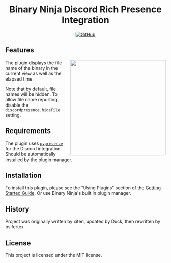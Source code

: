 <h1 align="center">Binary Ninja Discord Rich Presence Integration</h1>
<p align="center">
    <a href="https://github.com/psifertex/discordpresence/blob/master/LICENSE">
        <img alt="GitHub" src="https://img.shields.io/github/license/psifertex/discordpresence">
    </a>
</p>

## Features

<img src="https://i.imgur.com/sLZSS3u.png " align="right" width="300" />

The plugin displays the file name of the binary in the current view as well as the elapsed time.

Note that by default, file names will be hidden. To allow file name reporting, disable the `discordpresence.hideFile` setting.

## Requirements

The plugin uses [`pypresence`](https://pypi.org/project/pypresence/) for the Discord integration. Should be automatically installed by the plugin manager.

## Installation

To install this plugin, please see the "Using Plugins" section of the [Getting Started Guide](https://docs.binary.ninja/getting-started.html#using-plugins). Or use Binary Ninja's built in plugin manager.

## History

Project was originally written by xiten, updated by Duck, then rewritten by psifertex

## License

This project is licensed under the MIT license.

